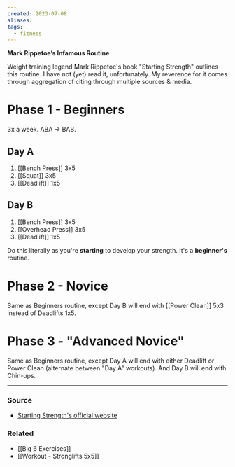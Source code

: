 ```yaml
---
created: 2023-07-08
aliases: 
tags:
  - fitness
---
```

**Mark Rippetoe’s Infamous Routine**

Weight training legend Mark Rippetoe's book "Starting Strength" outlines this routine. I have not (yet) read it, unfortunately. My reverence for it comes through aggregation of citing through multiple sources & media.

# Phase 1 - Beginners

3x a week. ABA → BAB.

## Day A

1. [[Bench Press]] 3x5
2. [[Squat]] 3x5
3. [[Deadlift]] 1x5

## Day B

1. [[Bench Press]] 3x5
2. [[Overhead Press]] 3x5
3. [[Deadlift]] 1x5

Do this literally as you're **starting** to develop your strength. It's a **beginner's** routine.

# Phase 2 - Novice

Same as Beginners routine, except Day B will end with [[Power Clean]] 5x3 instead of Deadlifts 1x5.

# Phase 3 - "Advanced Novice"

Same as Beginners routine, except Day A will end with either Deadlift or Power Clean (alternate between "Day A" workouts). And Day B will end with Chin-ups.

---
### Source
- [Starting Strength's official website](https://startingstrength.com/get-started/programs)

### Related
- [[Big 6 Exercises]] 
- [[Workout - Stronglifts 5x5]]